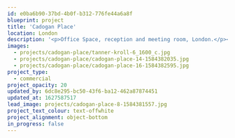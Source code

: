 ```yaml
---
id: e0ba6b90-37bd-4b0f-b312-776fe44a6a8f
blueprint: project
title: 'Cadogan Place'
location: London
description: '<p>Office Space, reception and meeting room, London.</p><p>More images coming soon. photo by: <a target="_blank" href="http://www.genevievelutkinstudio.com/">genevieve lutkin</a><br></p>'
images:
  - projects/cadogan-place/tanner-kroll-6_1600_c.jpg
  - projects/cadogan-place/cadogan-place-14-1584382035.jpg
  - projects/cadogan-place/cadogan-place-16-1584382595.jpg
project_type:
  - commercial
project_opacity: 20
updated_by: 6dc8e295-bc50-43f6-ba12-462a87874451
updated_at: 1627587517
lead_image: projects/cadogan-place-8-1584381557.jpg
project_text_colour: text-offwhite
project_alignment: object-bottom
in_progress: false
---
```

